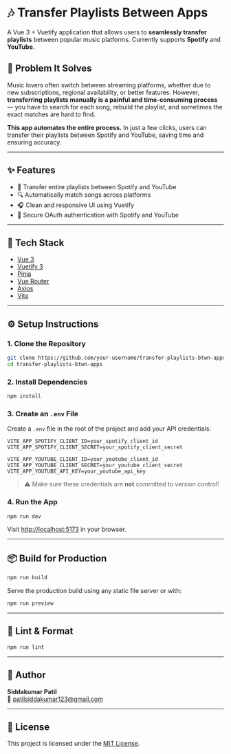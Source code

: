 # 🎶 Transfer Playlists Between Apps

A Vue 3 + Vuetify application that allows users to **seamlessly transfer playlists** between popular music platforms. Currently supports **Spotify** and **YouTube**.

## 🚀 Problem It Solves

Music lovers often switch between streaming platforms, whether due to new subscriptions, regional availability, or better features. However, **transferring playlists manually is a painful and time-consuming process** — you have to search for each song, rebuild the playlist, and sometimes the exact matches are hard to find.

**This app automates the entire process.** In just a few clicks, users can transfer their playlists between Spotify and YouTube, saving time and ensuring accuracy.

---

## ✨ Features

- 🔁 Transfer entire playlists between Spotify and YouTube
- 🔍 Automatically match songs across platforms
- 🎧 Clean and responsive UI using Vuetify
- 🔐 Secure OAuth authentication with Spotify and YouTube

---

## 🧱 Tech Stack

- [Vue 3](https://vuejs.org/)
- [Vuetify 3](https://next.vuetifyjs.com/)
- [Pinia](https://pinia.vuejs.org/)
- [Vue Router](https://router.vuejs.org/)
- [Axios](https://axios-http.com/)
- [Vite](https://vitejs.dev/)

---

## ⚙️ Setup Instructions

### 1. Clone the Repository

```bash
git clone https://github.com/your-username/transfer-playlists-btwn-apps.git
cd transfer-playlists-btwn-apps
```

### 2. Install Dependencies

```bash
npm install
```

### 3. Create an `.env` File

Create a `.env` file in the root of the project and add your API credentials:

```env
VITE_APP_SPOTIFY_CLIENT_ID=your_spotify_client_id
VITE_APP_SPOTIFY_CLIENT_SECRET=your_spotify_client_secret

VITE_APP_YOUTUBE_CLIENT_ID=your_youtube_client_id
VITE_APP_YOUTUBE_CLIENT_SECRET=your_youtube_client_secret
VITE_APP_YOUTUBE_API_KEY=your_youtube_api_key
```

> ⚠️ Make sure these credentials are **not** committed to version control!

### 4. Run the App

```bash
npm run dev
```

Visit [http://localhost:5173](http://localhost:5173) in your browser.

---

## 📦 Build for Production

```bash
npm run build
```

Serve the production build using any static file server or with:

```bash
npm run preview
```

---

## 🧹 Lint & Format

```bash
npm run lint
```

---

## 👤 Author

**Siddakumar Patil**  
📧 patilsiddakumar123@gmail.com

---

## 📝 License

This project is licensed under the [MIT License](LICENSE).
